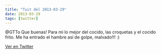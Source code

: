 ```yaml
---
title: "Tuit del 2013-03-29"
date: 2013-03-29
tags: [twitter]
---
```


@GTTo Que buenas! Para mi lo mejor del cocido, las croquetas y el cocido frito. Me ha entrado el hambre así de golpe, malvado!!! :)



[Ver en Twitter](https://twitter.com/i/web/status/317727977511194626)
